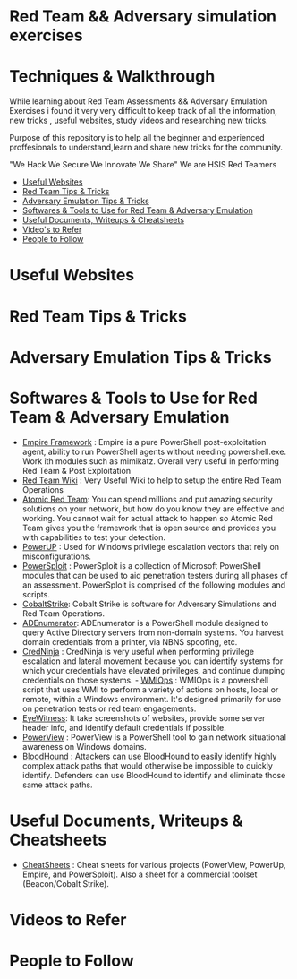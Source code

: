 # Red Team && Adversary simulation exercises
# Techniques & Walkthrough

While learning about Red Team Assessments && Adversary Emulation Exercises i found it very very difficult to keep track of all the information, new tricks , useful websites, study videos and researching new tricks.

Purpose of this repository is to help all the beginner and experienced proffesionals to understand,learn and share new tricks for the community.

"We Hack We Secure We Innovate We Share" We are HSIS Red Teamers

- [Useful Websites](https://github.com/HSIS007/Red-Team-And-Adversary-Tactics/blob/master/README.md#useful-websites)
- [Red Team Tips & Tricks](https://github.com/HSIS007/Red-Team-And-Adversary-Tactics/blob/master/README.md#red-team-tips--tricks)
- [Adversary Emulation Tips & Tricks](https://github.com/HSIS007/Red-Team-And-Adversary-Tactics/blob/master/README.md#adversary-emulation-tips--tricks)
- [Softwares & Tools to Use for Red Team & Adversary Emulation ](https://github.com/HSIS007/Red-Team-And-Adversary-Tactics/blob/master/README.md#softwares--tools-to-use-for-red-team--adversary-emulation)
- [Useful Documents, Writeups & Cheatsheets](https://github.com/HSIS007/Red-Team-And-Adversary-Tactics#useful-documents-writeups--cheatsheets)
- [Video's to Refer](https://github.com/HSIS007/Red-Team-And-Adversary-Tactics/blob/master/README.md#videos-to-refer)
- [People to Follow](https://github.com/HSIS007/Red-Team-And-Adversary-Tactics/blob/master/README.md#people-to-follow)

# Useful Websites

# Red Team Tips & Tricks

# Adversary Emulation Tips & Tricks

# Softwares & Tools to Use for Red Team & Adversary Emulation

- [Empire Framework](http://www.powershellempire.com/) : Empire is a pure PowerShell post-exploitation agent, ability to run PowerShell agents without needing powershell.exe. Work ith modules such as mimikatz. Overall very useful in performing Red Team & Post Exploitation
- [Red Team Wiki](https://github.com/bluscreenofjeff/Red-Team-Infrastructure-Wiki) : Very Useful Wiki to help to setup the entire Red Team Operations
- [Atomic Red Team](https://redcanary.com/blog/atomic-red-team-testing/): You can spend millions and put amazing security solutions on your network, but how do you know they are effective and working. You cannot wait for actual attack to happen so Atomic Red Team gives you the framework that is open source and provides you with capabilities to test your detection.
- [PowerUP](https://github.com/PowerShellMafia/PowerSploit/tree/master/Privesc#powerup) : Used for Windows privilege escalation vectors that rely on misconfigurations.
- [PowerSploit](https://github.com/PowerShellMafia/PowerSploit) : PowerSploit is a collection of Microsoft PowerShell modules that can be used to aid penetration testers during all phases of an assessment. PowerSploit is comprised of the following modules and scripts.
- [CobaltStrike](https://www.cobaltstrike.com/): Cobalt Strike is software for Adversary Simulations and Red Team Operations.
- [ADEnumerator](https://github.com/chango77747/AdEnumerator): ADEnumerator is a PowerShell module designed to query Active Directory servers from non-domain systems. You harvest domain credentials from a printer, via NBNS spoofing, etc.
- [CredNinja](https://github.com/Raikia/CredNinja) : CredNinja is very useful when performing privilege escalation and lateral movement because you can identify systems for which your credentials have elevated privileges, and continue dumping credentials on those systems. - [WMIOps](https://github.com/ChrisTruncer/WMIOps) : WMIOps is a powershell script that uses WMI to perform a variety of actions on hosts, local or remote, within a Windows environment. It's designed primarily for use on penetration tests or red team engagements.
- [EyeWitness](https://github.com/ChrisTruncer/EyeWitness): It take screenshots of websites, provide some server header info, and identify default credentials if possible.
- [PowerView](https://github.com/PowerShellMafia/PowerSploit/tree/master/Recon#powerview) : PowerView is a PowerShell tool to gain network situational awareness on Windows domains. 
- [BloodHound](https://github.com/BloodHoundAD/BloodHound) : Attackers can use BloodHound to easily identify highly complex attack paths that would otherwise be impossible to quickly identify. Defenders can use BloodHound to identify and eliminate those same attack paths. 

# Useful Documents, Writeups & Cheatsheets

- [CheatSheets](https://github.com/HarmJ0y/CheatSheets) : Cheat sheets for various projects (PowerView, PowerUp, Empire, and PowerSploit). Also a sheet for a commercial toolset (Beacon/Cobalt Strike).

# Videos to Refer

# People to Follow
